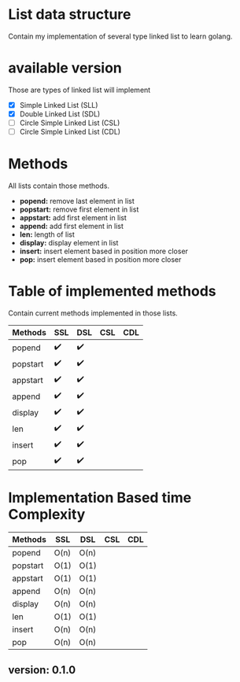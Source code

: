 # List data structure
Contain my implementation of several type linked list to learn golang.

# available version 
Those are types of linked list will implement
- [X] Simple Linked List (SLL)
- [X] Double Linked List (SDL)
- [ ] Circle Simple Linked List (CSL)
- [ ] Circle Simple Linked List (CDL)

# Methods
All lists contain those methods.

- **popend:** remove last element in list
- **popstart:** remove first element in list
- **appstart:** add first element in list
- **append:** add first element in list
- **len:** length of list
- **display:** display element in list
- **insert:** insert element based in position more closer
- **pop:** insert element based in position more closer

# Table of implemented methods
Contain current methods implemented in those lists.

| Methods | SSL | DSL | CSL | CDL |
| ---- | ---- | ---- | ---- | ---- |
| popend | :heavy_check_mark: | :heavy_check_mark: | | |
| popstart| :heavy_check_mark: | :heavy_check_mark: | | |
| appstart | :heavy_check_mark: | :heavy_check_mark: | | |
| append| :heavy_check_mark: | :heavy_check_mark: | | |
| display | :heavy_check_mark: | :heavy_check_mark: | | |
| len| :heavy_check_mark: | :heavy_check_mark: | | |
| insert | :heavy_check_mark: | :heavy_check_mark: | | |
| pop| :heavy_check_mark: | :heavy_check_mark: | | |

# Implementation Based time Complexity
| Methods  |  SSL | DSL | CSL | CDL |
| ---- | ---- | ---- | ---- | ---- |
| popend   | O(n) | O(n) | | | 
| popstart | O(1) | O(1) | | |
| appstart | O(1) | O(1) | | |
| append   | O(n) | O(n) | | |
| display  | O(n) | O(n) | | |
| len      | O(1) | O(1) | | |
| insert   | O(n) | O(n) | | |
| pop      | O(n) | O(n) | | |

## version: 0.1.0
